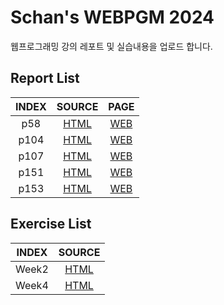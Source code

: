 # Schan's WEBPGM 2024
웹프로그래밍 강의 레포트 및 실습내용을 업로드 합니다.

## Report List
|INDEX|SOURCE|PAGE|
|:---:|:---:|:---:|
| p58 | [HTML](/0910/Report/p58/index.html) | [WEB](https://schan-0.github.io/webpgm/0910/Report/p58/index.html) |
| p104 | [HTML](/0910/Report/p104/index.html) | [WEB](https://schan-0.github.io/webpgm/0910/Report/p104/index.html) |
| p107 | [HTML](/0924/Report/p107/p107_01.html) | [WEB](https://schan-0.github.io/webpgm/0924/Report/p107_01.html) |
| p151  | [HTML](/0924/Report/p151/index.html) | [WEB](https://schan-0.github.io/webpgm/0924/Report/p151/index.html) |
| p153 | [HTML](/0924/Report/p153/p151_01.html) | [WEB](https://schan-0.github.io/webpgm/0924/Report/p153/p153_01.html) |

## Exercise List
|INDEX|SOURCE|
|:---:|:---:|
| Week2 | [HTML](/0910/0910.html) |
| Week4 | [HTML](/0924/FormTest.html) |
